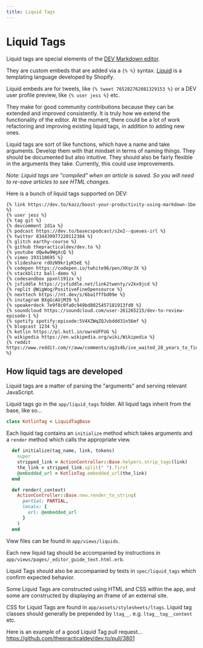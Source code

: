 ```yaml
---
title: Liquid Tags
---
```


# Liquid Tags

Liquid tags are special elements of the
[DEV Markdown editor](https://dev.to/new).

They are custom embeds that are added via a `{% %}` syntax.
[Liquid](https://shopify.github.io/liquid/) is a templating language developed
by Shopify.

Liquid embeds are for tweets, like `{% tweet 765282762081329153 %}` or a DEV
user profile preview, like `{% user jess %}` etc.

They make for good community contributions because they can be extended and
improved consistently. It is truly how we extend the functionality of the
editor. At the moment, there could be a lot of work refactoring and improving
existing liquid tags, in addition to adding new ones.

Liquid tags are sort of like functions, which have a name and take arguments.
Develop them with that mindset in terms of naming things. They should be
documented but also intuitive. They should also be fairly flexible in the
arguments they take. Currently, this could use improvements.

_Note: Liquid tags are "compiled" when an article is saved. So you will need to re-save articles to see HTML changes._

Here is a bunch of liquid tags supported on DEV:

```liquid
{% link https://dev.to/kazz/boost-your-productivity-using-markdown-1be %}
{% user jess %}
{% tag git %}
{% devcomment 2d1a %}
{% podcast https://dev.to/basecspodcast/s2e2--queues-irl %}
{% twitter 834439977220112384 %}
{% glitch earthy-course %}
{% github thepracticaldev/dev.to %}
{% youtube dQw4w9WgXcQ %}
{% vimeo 193110695 %}
{% slideshare rdOzN9kr1yK5eE %}
{% codepen https://codepen.io/twhite96/pen/XKqrJX %}
{% stackblitz ball-demo %}
{% codesandbox ppxnl191zx %}
{% jsfiddle https://jsfiddle.net/link2twenty/v2kx9jcd %}
{% replit @WigWog/PositiveFineOpensource %}
{% nexttech https://nt.dev/s/6ba1fffbd09e %}
{% instagram BXgGcAUjM39 %}
{% speakerdeck 7e9f8c0fa0c949bd8025457181913fd0 %}
{% soundcloud https://soundcloud.com/user-261265215/dev-to-review-episode-1 %}
{% spotify spotify:episode:5V4XZWqZQJvbddd31n56mf %}
{% blogcast 1234 %}
{% kotlin https://pl.kotl.in/owreUFFUG %}
{% wikipedia https://en.wikipedia.org/wiki/Wikipedia %}
{% reddit https://www.reddit.com/r/aww/comments/ag3s4b/ive_waited_28_years_to_finally_havr_my_first_pet %}
```

## How liquid tags are developed

Liquid tags are a matter of parsing the "arguments" and serving relevant
JavaScript.

Liquid tags go in the `app/liquid_tags` folder. All liquid tags inherit from the
base, like so...

```ruby
class KotlinTag < LiquidTagBase
```

Each liquid tag contains an `initialize` method which takes arguments and a
`render` method which calls the appropriate view.

```ruby
  def initialize(tag_name, link, tokens)
    super
    stripped_link = ActionController::Base.helpers.strip_tags(link)
    the_link = stripped_link.split(" ").first
    @embedded_url = KotlinTag.embedded_url(the_link)
  end

  def render(_context)
    ActionController::Base.new.render_to_string(
      partial: PARTIAL,
      locals: {
        url: @embedded_url
      }
    )
  end
```

View files can be found in `app/views/liquids`.

Each new liquid tag should be accompanied by instructions in
`app/views/pages/_editor_guide_text.html.erb`.

Liquid Tags should also be accompanied by tests in `spec/liquid_tags` which
confirm expected behavior.

Some Liquid Tags are constructed using HTML and CSS within the app, and some are
constructed by displaying an iframe of an external site.

CSS for Liquid Tags are found in `app/assets/stylesheets/ltags`. Liquid tag
classes should generally be prepended by `ltag__`. e.g. `ltag__tag__content`
etc.

Here is an example of a good Liquid Tag pull request...
https://github.com/thepracticaldev/dev.to/pull/3801
